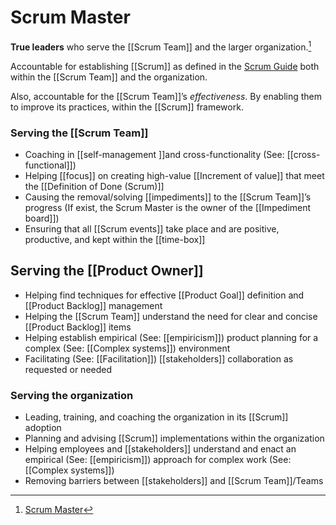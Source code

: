 # Scrum Master

__True leaders__ who serve the [[Scrum Team]] and the larger organization.[^1]

Accountable for establishing [[Scrum]] as defined in the [Scrum Guide](https://scrumguides.org/scrum-guide.html) both within the [[Scrum Team]] and the organization.

Also, accountable for the [[Scrum Team]]’s _effectiveness_. By enabling them to improve its practices, within the [[Scrum]] framework.

### Serving the [[Scrum Team]]
- Coaching in [[self-management ]]and cross-functionality (See: [[cross-functional]])
- Helping [[focus]] on creating high-value [[Increment of value]] that meet the [[Definition of Done (Scrum)]]
- Causing the removal/solving [[impediments]] to the [[Scrum Team]]’s progress (If exist, the Scrum Master is the owner of the [[Impediment board]])
- Ensuring that all [[Scrum events]] take place and are positive, productive, and kept within the [[time-box]]

## Serving the [[Product Owner]]
- Helping find techniques for effective [[Product Goal]] definition and [[Product Backlog]] management
- Helping the [[Scrum Team]] understand the need for clear and concise [[Product Backlog]] items
- Helping establish empirical (See: [[empiricism]]) product planning for a complex (See: [[Complex systems]]) environment
- Facilitating (See: [[Facilitation]]) [[stakeholders]] collaboration as requested or needed


### Serving the organization

- Leading, training, and coaching the organization in its [[Scrum]] adoption
- Planning and advising [[Scrum]] implementations within the organization
- Helping employees and [[stakeholders]] understand and enact an empirical (See: [[empiricism]]) approach for complex work (See: [[Complex systems]]) 
- Removing barriers between [[stakeholders]] and [[Scrum Team]]/Teams

[^1]:[Scrum Master](https://scrumguides.org/scrum-guide.html#scrum-master)